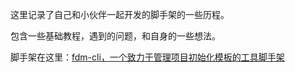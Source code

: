 这里记录了自己和小伙伴一起开发的脚手架的一些历程。

包含一些基础教程，遇到的问题，和自身的一些想法。

脚手架在这里：[fdm-cli，一个致力于管理项目初始化模板的工具脚手架](https://github.com/wangenze267/fdm-cli)